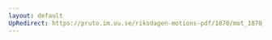 ```yaml
---
layout: default
UpRedirect: https://pruto.im.uu.se/riksdagen-motions-pdf/1870/mot_1870__ak__228.pdf
---
```

